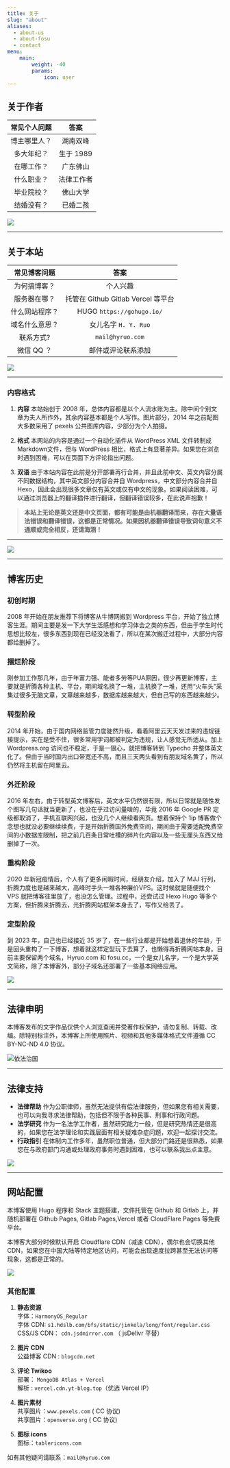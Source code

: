 ```yaml
---
title: 关于
slug: "about"
aliases:
  - about-us
  - about-fosu
  - contact
menu:
    main: 
        weight: -40
        params:
            icon: user
---
```


## 关于作者


| 常见个人问题      |        答案       | 
| :-----------: | :-----------: | 
| 博主哪里人？     |  湖南双峰 |
| 多大年纪？  | 生于 1989    |
| 在哪工作？  | 广东佛山      |
| 什么职业？  | 法律工作者     |
| 毕业院校？ | 佛山大学|
| 结婚没有？| 已婚二孩 |




![](1.jpg)

---

## 关于本站


| 常见博客问题      |        答案       | 
| :-----------: | :-----------: | 
| 为何搞博客？  |  个人兴趣    |
| 服务器在哪？ | 托管在 Github  Gitlab  Vercel 等平台 |
| 什么网站程序？ | HUGO  `https://gohugo.io/` |
| 域名什么意思？| 女儿名字 `H. Y. Ruo` |
| 联系方式? |  `mail@hyruo.com`  |
| 微信 QQ ？| 邮件或评论联系添加 |


![](hehe.jpg)


---

### 内容格式

1. **内容**
本站始创于 2008 年，总体内容都是以个人流水账为主。除中间个别文章为夫人所作外，其余内容基本都是个人写作。图片部分，2014 年之前配图大多数采用了 pexels 公共图库内容，少部分为个人拍摄。

2. **格式**
本网站的内容是通过一个自动化插件从 WordPress XML 文件转制成Markdown文件，但与 WordPress 相比，格式上有显著差异。如果您在浏览时遇到困难，可以在页面下方评论指出问题。

3. **双语**
由于本站内容在此前是分开部署再行合并，并且此前中文、英文内容分属不同数据结构，其中英文部分内容合并自 Wordpress，中文部分内容合并自 Hexo，因此会出现很多文章仅有英文或仅有中文的现象。如果阅读困难，可以通过浏览器上的翻译插件进行翻译，但翻译错误较多，在此说声抱歉！

> **本站上无论是英文还是中文页面，都有可能是由机器翻译而来，存在大量语法错误和翻译错误，这都是正常情况。如果因机器翻译错误导致词句意义不通顺或完全相反，还请海涵！**

---



![](image-4.png)



---

## 博客历史

### 初创时期
2008 年开始在朋友推荐下将博客从牛博网搬到 Wordpress 平台，开始了独立博客生涯。期间主要是发一下大学生活感想和学习体会之类的东西，但由于学生时代思想比较左，很多东西到现在已经没法看了，所以在某次搬迁过程中，大部分内容都给删掉了。

### 摆烂阶段
刚参加工作那几年，由于年富力强、能者多劳等PUA原因，很少再更新博客，主要就是折腾各种主机、平台，期间域名换了一堆，主机换了一堆，还用“火车头”采集过很多无脑文章，文章越来越多，数据库越来越大，但自己写的东西越来越少。

### 转型阶段
2014 年开始，由于国内网络监管力度陡然升级，看着阿里云天天发过来的违规链接提示，实在是受不住，很多常用字词都被判定为违规，让人感觉无所适从。加上 Wordpress.org 访问也不稳定，于是一狠心，就把博客转到 Typecho 并整体英文化了。但由于当时国内出口带宽还不高，而且三天两头看到有朋友域名黄了，所以仍然将主机留在阿里云。

### 外迁阶段
2016 年左右，由于转型英文博客后，英文水平仍然很有限，所以日常就是随性发个图写几句话就当更新了，也没在乎过访问量啥的，毕竟 2016 年 Google PR 定级都取消了，手机互联网兴起，也没几个人继续看网页。想着保持个 1ip 博客做个念想也就没必要继续续费，于是开始折腾国外免费空间，期间由于需要适配免费空间的小数据库限制，把之前几百条日常吐槽的碎片化内容以及一些无厘头东西又给删掉了一次。

### 重构阶段
2020 年新冠疫情后，个人有了更多闲暇时间，经朋友介绍，加入了 MJJ 行列，折腾力度也是越来越大，高峰时手头一堆各种廉价VPS。这时候就是随便找个 VPS 就把博客往里放了，也没怎么管理。过程中，还尝试过 Hexo Hugo 等多个方案，但折腾来折腾去，光折腾网站框架本身去了，写作又给丢了。

### 定型阶段
到 2023 年，自己也已经接近 35 岁了，在一些行业都是开始想着退休的年龄，于是回头重构了一下博客，想着就这样定型玩下去算了，也懒得再折腾网站本身。目前主要保留两个域名，Hyruo.com 和 fosu.cc，一个是女儿名字，一个是大学英文简称，除了本博客外，部分子域名还部署了一些基本网络应用。

![](wordpress_page-scaled.jpg)

---

## 法律申明

本博客发布的文字作品仅供个人浏览查阅并受著作权保护，请勿复制、转载、改编。除特别标注外，本博客上所使用照片、视频和其他多媒体格式文件遵循 CC BY-NC-ND 4.0 协议。 


![依法治国](image-1.png)

---


## 法律支持

* **法律帮助**
作为公职律师，虽然无法提供有偿法律服务，但如果您有相关需要，也可以向我寻求法律帮助，包括但不限于各种民事、刑事和行政问题。
* **法学研究**
作为一名法学工作者，虽然研究能力一般，但是研究热情还是很高的，如果您在法学理论和实践层面有相关疑难杂症问题，欢迎一起探讨交流。
* **行政指引**
在体制内工作多年，虽然职位普通，但大部分门路还是很熟悉，如果您在与政府部门沟通或处理政府事务时遇到困难，也可以联系我出点主意。


![](image-2.png)


---


## 网站配置

本博客使用 Hugo 程序和 Stack 主题搭建，文件托管在 Github 和 Gitlab 上，并随机部署在 Github Pages, Gitlab Pages,Vercel 或者 CloudFlare Pages 等免费平台。

本博客大部分时候默认开启 Cloudflare CDN（减速 CDN），偶尔也会切换其他 CDN，如果您在中国大陆等特定地区访问，可能会出现速度拉跨甚至无法访问等现象，这都是正常的。

![](image-3.png)


### 其他配置



1. **静态资源**  
字体：`HarmonyOS_Regular`  
字体 CDN: `s1.hdslb.com/bfs/static/jinkela/long/font/regular.css`    
CSS/JS CDN： `cdn.jsdmirror.com` （ jsDelivr 平替）  

2. **图片 CDN**  
公益博客 CDN : `blogcdn.net`  

3. **评论 Twikoo**  
部署： `MongoDB Atlas + Vercel`   
解析 : `vercel.cdn.yt-blog.top`（优选 Vercel IP）   

4. **图片素材**  
共享图片：`www.pexels.com` ( CC 协议)    
共享图片：`openverse.org` ( CC 协议)   

5. **图标 icons**  
图标：`tablericons.com`  



如有其他疑问请联系：`mail@hyruo.com`